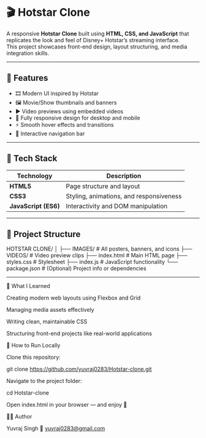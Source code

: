 # 🎬 Hotstar Clone

A responsive **Hotstar Clone** built using **HTML, CSS, and JavaScript** that replicates the look and feel of Disney+ Hotstar’s streaming interface.  
This project showcases front-end design, layout structuring, and media integration skills.

---

## 🚀 Features

- 🎞️ Modern UI inspired by Hotstar  
- 🖼️ Movie/Show thumbnails and banners  
- ▶️ Video previews using embedded videos  
- 📱 Fully responsive design for desktop and mobile  
- ⚡ Smooth hover effects and transitions  
- 🧭 Interactive navigation bar  

---

## 🧰 Tech Stack

| Technology | Description |
|-------------|-------------|
| **HTML5** | Page structure and layout |
| **CSS3** | Styling, animations, and responsiveness |
| **JavaScript (ES6)** | Interactivity and DOM manipulation |

---

## 📂 Project Structure
HOTSTAR CLONE/
│
├── IMAGES/ # All posters, banners, and icons
├── VIDEOS/ # Video preview clips
├── index.html # Main HTML page
├── styles.css # Stylesheet
├── index.js # JavaScript functionality
└── package.json # (Optional) Project info or dependencies


---
🧠 What I Learned

Creating modern web layouts using Flexbox and Grid

Managing media assets effectively

Writing clean, maintainable CSS

Structuring front-end projects like real-world applications

🏁 How to Run Locally

Clone this repository:

git clone https://github.com/yuvraj0283/Hotstar-clone.git


Navigate to the project folder:

cd Hotstar-clone


Open index.html in your browser — and enjoy 🎥

🧑‍💻 Author

Yuvraj Singh
📧 yuvraj0283@gmail.com

